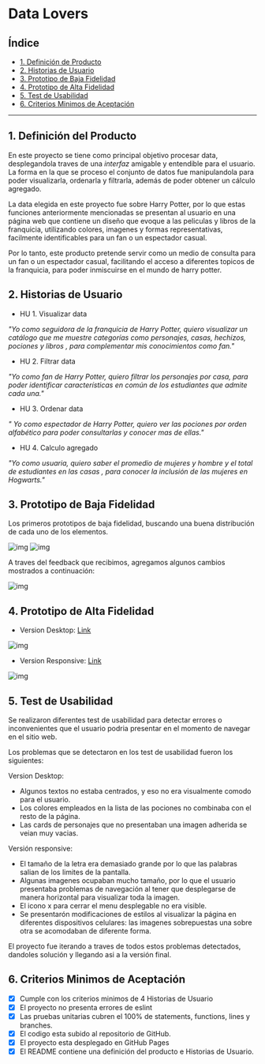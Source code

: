 # Data Lovers

## Índice

* [1. Definición de Producto](#1-definicion-de-producto)
* [2. Historias de Usuario](#2-historias-de-usuario)
* [3. Prototipo de Baja Fidelidad](#3-prototipo-de-baja-fidelidad)
* [4. Prototipo de Alta Fidelidad](#4-prototipo-de-alta-fidelidad)
* [5. Test de Usabilidad](#5-test-de-usabilidad)
* [6. Criterios Minimos de Aceptación](#6-criterios-minimos-de-aceptación)

***

## 1. Definición del Producto

En este proyecto se tiene como principal objetivo procesar data, desplegandola
traves de una _interfaz_ amigable y entendible para el usuario. La forma en la que
se proceso el conjunto de datos fue manipulandola para poder visualizarla, ordenarla
y filtrarla, además de poder obtener un cálculo agregado. 

La data elegida en este proyecto fue sobre Harry Potter, por lo que estas funciones anteriormente
mencionadas se presentan al usuario en una página web que contiene un diseño que evoque a las peliculas y libros de la franquicia,
utilizando colores, imagenes y formas representativas, facilmente identificables para un fan o un espectador casual. 

Por lo tanto, este producto pretende servir como un medio de consulta para un fan o un espectador casual, facilitando el acceso a diferentes topicos de la franquicia, para poder inmiscuirse en el mundo de harry potter.

## 2. Historias de Usuario

* HU 1. Visualizar data

_"Yo como seguidora de la franquicia de Harry Potter, quiero visualizar un catálogo que me muestre categorías como personajes, casas, hechizos, pociones y libros , para complementar mis conocimientos como fan."_


* HU 2. Filtrar data

_"Yo como fan de Harry Potter, quiero filtrar los personajes por casa, para poder identificar características en común de los estudiantes que admite cada una."_

* HU 3. Ordenar data

_" Yo como espectador de Harry Potter, quiero ver las pociones por orden alfabético para poder consultarlas y conocer mas de ellas."_

* HU 4. Calculo agregado

_"Yo como usuaria, quiero saber el promedio de mujeres y hombre y el total de estudiantes en las casas , para conocer la inclusión de las mujeres en Hogwarts."_

## 3. Prototipo de Baja Fidelidad

Los primeros prototipos de baja fidelidad, buscando una buena distribución de cada uno de los elementos.

![img](src/data/images-readme/baja-fidelidad.jpg)
![img](src/data/images-readme/baja-fidelidad-responsive.png)

A traves del feedback que recibimos, agregamos algunos cambios mostrados a continuación:

![img](src/data/images-readme/baja-fidelidad2.png)

## 4. Prototipo de Alta Fidelidad

* Version Desktop: [Link](https://www.figma.com/file/n0PUF45bqgsd5wmmd5KFt6?node-id=0:1&comments-enabled=1&viewer=1&locale=en)

![img](src/data/images-readme/alta-categorias.png)

* Version Responsive: [Link](https://www.figma.com/file/n0PUF45bqgsd5wmmd5KFt6?node-id=81:2&comments-enabled=1&viewer=1&locale=en)

![img](src/data/images-readme/alta-categorias-responsive.png)



## 5. Test de Usabilidad

Se realizaron diferentes test de usabilidad para detectar errores o inconvenientes que el usuario
podria presentar en el momento de navegar en el sitio web.

Los problemas que se detectaron en los test de usabilidad fueron los siguientes:

Version Desktop:

* Algunos textos no estaba centrados, y eso no era visualmente comodo para el usuario.
* Los colores empleados en la lista de las pociones no combinaba con el resto de la página.
* Las cards de personajes que no presentaban una imagen adherida se veian muy vacias.

Versión responsive:

* El tamaño de la letra era demasiado grande por lo que las palabras salian de los limites de la 
  pantalla.
* Algunas imagenes ocupaban mucho tamaño, por lo que el usuario presentaba problemas de navegación
 al tener que desplegarse de manera horizontal para visualizar toda la imagen.
* El icono x para cerrar el menu desplegable no era visible.
* Se presentarón modificaciones de estilos al visualizar la página en diferentes dispositivos celulares:
  las imagenes sobrepuestas una sobre otra se acomodaban de diferente forma. 

El proyecto fue iterando a traves de todos estos problemas detectados, dandoles solución y llegando asi a la versión final.

## 6. Criterios Minimos de Aceptación

- [x] Cumple con los criterios minimos de 4 Historias de Usuario
- [x] El proyecto no presenta errores de eslint
- [x] Las pruebas unitarias cubren el 100% de statements, functions, lines y branches.
- [x] El codigo esta subido al repositorio de GitHub.
- [x] El proyecto esta desplegado en GitHub Pages
- [x] El README contiene una definición del producto e Historias de Usuario.